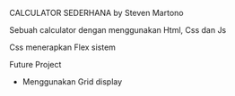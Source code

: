 CALCULATOR SEDERHANA by Steven Martono

Sebuah calculator dengan menggunakan Html, Css dan Js

Css menerapkan Flex sistem

Future Project
- Menggunakan Grid display
